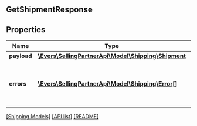 ## GetShipmentResponse

## Properties

Name | Type | Description | Notes
------------ | ------------- | ------------- | -------------
**payload** | [**\Evers\SellingPartnerApi\Model\Shipping\Shipment**](Shipment.md) |  | [optional]
**errors** | [**\Evers\SellingPartnerApi\Model\Shipping\Error[]**](Error.md) | A list of error responses returned when a request is unsuccessful. | [optional]

[[Shipping Models]](../) [[API list]](../../Api) [[README]](../../../README.md)
